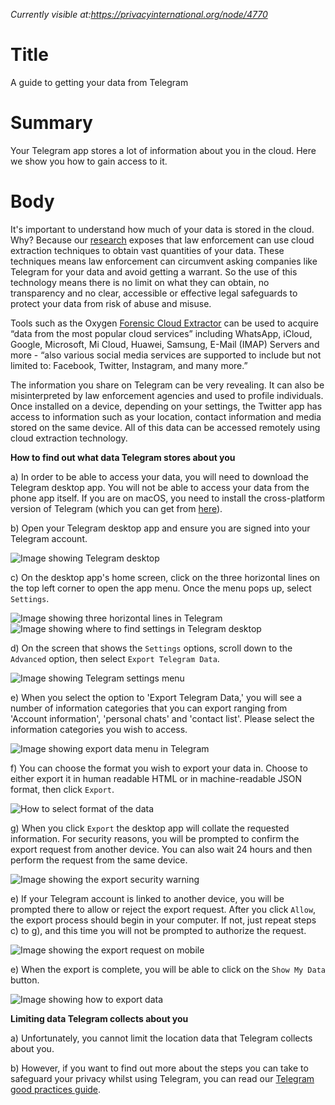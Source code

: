 *Currently visible at:https://privacyinternational.org/node/4770*

# Title #
A guide to getting your data from Telegram

# Summary #
Your Telegram app stores a lot of information about you in the cloud. Here we show you how to gain access to it.

# Body #
It's important to understand how much of your data is stored in the cloud. Why? Because our [research](https://privacyinternational.org/long-read/3300/cloud-extraction-technology-secret-tech-lets-government-agencies-collect-masses-data) exposes that law enforcement can use cloud extraction techniques to obtain vast quantities of your data. These techniques means law enforcement can circumvent asking companies like Telegram for your data and avoid getting a warrant. So the use of this technology means there is no limit on what they can obtain, no transparency and no clear, accessible or effective legal safeguards to protect your data from risk of abuse and misuse.

Tools such as the Oxygen [Forensic Cloud Extractor](https://www.oxygen-forensic.com/uploads/press_kit/OFDv141ReleaseNotes.pdf) can be used to acquire “data from the most popular cloud services” including WhatsApp, iCloud, Google, Microsoft, Mi Cloud, Huawei, Samsung, E-Mail (IMAP) Servers and more - “also various social media services are supported to include but not limited to: Facebook, Twitter, Instagram, and many more.”

The information you share on Telegram can be very revealing. It can also be misinterpreted by law enforcement agencies and used to profile individuals. Once installed on a device, depending on your settings, the Twitter app has access to information such as your location, contact information and media stored on the same device. All of this data can be accessed remotely using cloud extraction technology.

**How to find out what data Telegram stores about you**

a) In order to be able to access your data, you will need to download the Telegram desktop app. You will not be able to access your data from the phone app itself. If you are on macOS, you need to install the cross-platform version of Telegram (which you can get from [here](https://desktop.telegram.org/)).

b) Open your Telegram desktop app and ensure you are signed into your Telegram account. 

![Image showing Telegram desktop](../../images/Cloud-Guides/Telegram/Telegram1.png?raw=true)

c) On the desktop app's home screen, click on the three horizontal lines on the top left corner to open the app menu. Once the menu pops up, select `Settings`.

![Image showing three horizontal lines in Telegram](../../images/Cloud-Guides/Telegram/Telegram2.png?raw=true)
![Image showing where to find settings in Telegram desktop](../../images/Cloud-Guides/Telegram/Telegram3.png?raw=true)

d) On the screen that shows the `Settings` options, scroll down to the `Advanced` option, then select `Export Telegram Data`.

![Image showing Telegram settings menu](../../images/Cloud-Guides/Telegram/Telegram4.png?raw=true)

e) When you select the option to 'Export Telegram Data,' you will see a number of information categories that you can export ranging from 'Account information', 'personal chats' and 'contact list'. Please select the information categories you wish to access.

![Image showing export data menu in Telegram](../../images/Cloud-Guides/Telegram/Telegram5.png?raw=true)

f) You can choose the format you wish to export your data in. Choose to either export it in human readable HTML or in machine-readable JSON format, then click `Export`.

![How to select format of the data](../../images/Cloud-Guides/Telegram/Telegram6.png?raw=true)

g) When you click `Export` the desktop app will collate the requested information. For security reasons, you will be prompted to confirm the export request from another device. You can also wait 24 hours and then perform the request from the same device.

![Image showing the export security warning](../../images/Cloud-Guides/Telegram/Telegram7.png?raw=true)

e) If your Telegram account is linked to another device, you will be prompted there to allow or reject the export request. After you click `Allow`, the export process should begin in your computer. If not, just repeat steps c) to g), and this time you will not be prompted to authorize the request.

![Image showing the export request on mobile](../../images/Cloud-Guides/Telegram/Telegram8.png?raw=true)

e) When the export is complete, you will be able to click on the `Show My Data` button.

![Image showing how to export data](../../images/Cloud-Guides/Telegram/Telegram9.png?raw=true)

**Limiting data Telegram collects about you**

a) Unfortunately, you cannot limit the location data that Telegram collects about you.

b) However, if you want to find out more about the steps you can take to safeguard your privacy whilst using Telegram, you can read our [Telegram good practices guide](https://privacyinternational.org/guide-step/3954/telegram-good-practices).